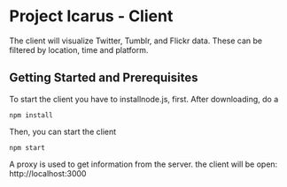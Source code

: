 # Project Icarus - Client

The client will visualize Twitter, Tumblr, and Flickr data. These can be filtered by location, time and platform.

## Getting Started and Prerequisites

To start the client you have to installnode.js, first. After downloading, do a

```
npm install
```

Then, you can start the client 
```
npm start
```
A proxy is used to get information from the server. the client will be open: http://localhost:3000